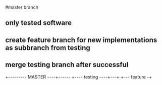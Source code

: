 #master branch
## only tested software

## create feature branch for new implementations as subbranch from testing
## merge testing branch after successful


+--------- MASTER ----+------
+---- testing ----+---+
    +--- feature -+
